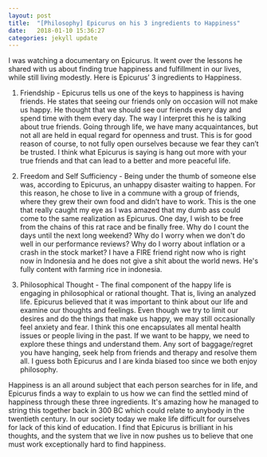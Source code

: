 ```yaml
---
layout: post
title:  "[Philosophy] Epicurus on his 3 ingredients to Happiness"
date:   2018-01-10 15:36:27
categories: jekyll update
---
```


I was watching a documentary on Epicurus. It went over the lessons he shared with us about finding true happiness and fulfillment in our lives, while still living modestly.  Here is Epicurus’ 
3 ingredients to Happiness.


1)  Friendship - Epicurus tells us one of the keys to happiness is having friends. He states that seeing our friends only on occasion will not make us happy. He thought that we should see our friends every day and spend time with them every day. The way I interpret this he is talking about true friends. Going through life, we have many acquaintances, but not all are held in equal regard for openness and trust. This is for good reason of course, to not fully open ourselves because we fear they can’t be trusted. I think what Epicurus is saying is hang out more with your true friends and that can lead to a better and more peaceful life.


2) Freedom and Self Sufficiency - Being under the thumb of someone else was, according to Epicurus, an unhappy disaster waiting to happen. For this reason, he chose to live in a commune with a group of friends, where they grew their own food and didn’t have to work. This is the one that really caught my eye as I was amazed that my dumb ass could come to the same realization as Epicurus. One day, I wish to be free from the chains of this rat race and be finally free. Why do I count the days until the next long weekend? Why do I  worry when we don't do well in our performance reviews? Why do I worry about inflation or a crash in the stock market? I have a FIRE friend right now who is right now in Indonesia and he does not give a shit about the world news. He's fully content with farming rice in indonesia. 


3) Philosophical Thought - The final component of the happy life is engaging in philosophical or rational thought. That is, living an analyzed life. Epicurus believed that it was important to think about our life and examine our thoughts and feelings. Even though we try to limit our desires and do the things that make us happy, we may still occasionally feel anxiety and fear. I think this one encapsulates all mental health issues or people living in the past.  If we want to be happy, we need to explore these things and understand them. Any sort of baggage/regret you have hanging, seek help from friends and therapy and resolve them all. I guess both Epicurus  and  I are kinda biased too since we both enjoy philosophy.


Happiness is an all around subject that each person searches for in life, and Epicurus finds a way to explain to us how we can find the settled mind of happiness through these three ingredients. It's amazing how he managed to string this together back in 300 BC which could relate to anybody in the twentieth century. In our society today we make life difficult for ourselves for lack of this kind of education. I find that Epicurus is brilliant in his thoughts, and the system that we live in now pushes us to believe that one must work exceptionally hard to find happiness.
